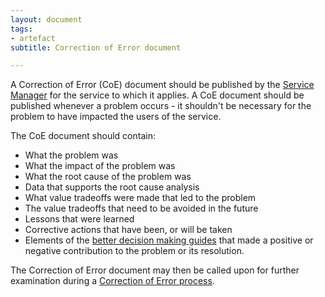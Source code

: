 ```yaml
---
layout: document
tags:
- artefact
subtitle: Correction of Error document

---
```

A Correction of Error (CoE) document should be published by the [Service Manager](/services/#service-managers) for the service to which it applies. A CoE document should be published whenever a problem occurs - it shouldn't be necessary for the problem to have impacted the users of the service.

The CoE document should contain:

* What the problem was
* What the impact of the problem was
* What the root cause of the problem was
* Data that supports the root cause analysis
* What value tradeoffs were made that led to the problem
* The value tradeoffs that need to be avoided in the future
* Lessons that were learned
* Corrective actions that have been, or will be taken
* Elements of the [better decision making guides](/doctrine/) that made a positive or negative contribution to the problem or its resolution.

The Correction of Error document may then be called upon for further examination during a [Correction of Error process]().